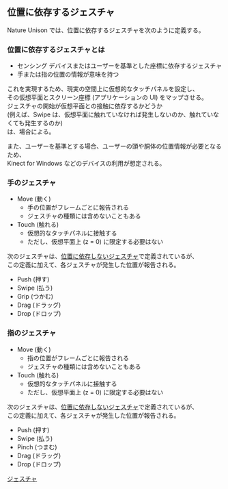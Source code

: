 ﻿## 位置に依存するジェスチャ

Nature Unison では、位置に依存するジェスチャを次のように定義する。

### 位置に依存するジェスチャとは
* センシング デバイスまたはユーザーを基準とした座標に依存するジェスチャ
* 手または指の位置の情報が意味を持つ

これを実現するため、現実の空間上に仮想的なタッチパネルを設定し、  
その仮想平面とスクリーン座標 (アプリケーションの UI) をマップさせる。  
ジェスチャの開始が仮想平面との接触に依存するかどうか  
(例えば、Swipe は、仮想平面に触れていなければ発生しないのか、触れていなくても発生するのか)  
は、場合による。

また、ユーザーを基準とする場合、ユーザーの頭や胴体の位置情報が必要となるため、  
Kinect for Windows などのデバイスの利用が想定される。

### 手のジェスチャ
* Move (動く)
  * 手の位置がフレームごとに報告される
  * ジェスチャの種類には含めないこともある
* Touch (触れる)
  * 仮想的なタッチパネルに接触する
  * ただし、仮想平面上 (z = 0) に限定する必要はない

次のジェスチャは、[位置に依存しないジェスチャ](Gestures-Positionless.ja.md)で定義されているが、  
この定義に加えて、各ジェスチャが発生した位置が報告される。

* Push (押す)
* Swipe (払う)
* Grip (つかむ)
* Drag (ドラッグ)
* Drop (ドロップ)

### 指のジェスチャ
* Move (動く)
  * 指の位置がフレームごとに報告される
  * ジェスチャの種類には含めないこともある
* Touch (触れる)
  * 仮想的なタッチパネルに接触する
  * ただし、仮想平面上 (z = 0) に限定する必要はない

次のジェスチャは、[位置に依存しないジェスチャ](Gestures-Positionless.ja.md)で定義されているが、  
この定義に加えて、各ジェスチャが発生した位置が報告される。

* Push (押す)
* Swipe (払う)
* Pinch (つまむ)
* Drag (ドラッグ)
* Drop (ドロップ)

[ジェスチャ](Gestures.ja.md)
